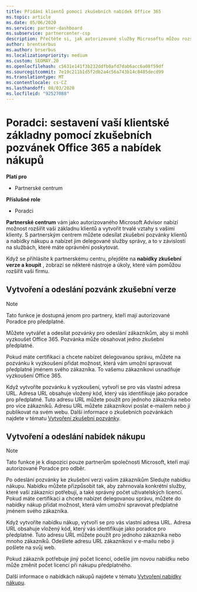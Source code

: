 ```yaml
---
title: Přidání klientů pomocí zkušebních nabídek Office 365
ms.topic: article
ms.date: 05/06/2020
ms.service: partner-dashboard
ms.subservice: partnercenter-csp
description: Přečtěte si, jak autorizované služby Microsoftu můžou rozšiřovat své odběry sady Office 365. Můžete vytvářet a odesílat pozvánky na zkušební verzi Office 365 a nabídky nákupu pro klienty.
author: brentserbus
ms.author: brserbus
ms.localizationpriority: medium
ms.custom: SEOMAY.20
ms.openlocfilehash: c5631e141f3b232ddfb0afd7dab6acc6a08f59df
ms.sourcegitcommit: 7e19c211b1d5f2db2a4c56a743b14c8485decd99
ms.translationtype: MT
ms.contentlocale: cs-CZ
ms.lasthandoff: 08/03/2020
ms.locfileid: "92527088"
---
```

# <a name="advisors-build-your-client-base-with-office-365-trial-invitations-and-purchase-offers"></a>Poradci: sestavení vaší klientské základny pomocí zkušebních pozvánek Office 365 a nabídek nákupů

**Platí pro**

- Partnerské centrum
 
**Příslušné role**

- Poradci


**Partnerské centrum** vám jako autorizovaného Microsoft Advisor nabízí možnost rozšířit vaši základnu klientů a vytvořit trvalé vztahy s vašimi klienty. S partnerským centrem můžete odesílat zkušební pozvánky klientů a nabídky nákupu a nabízet jim delegované služby správy, a to v závislosti na službách, které máte oprávnění poskytovat.

Když se přihlásíte k partnerskému centru, přejděte na **nabídky zkušební verze a koupit** , zobrazí se některé nástroje a úkoly, které vám pomůžou rozšířit vaši firmu.

## <a name="create-and-send-trial-invitations"></a>Vytvoření a odeslání pozvánk zkušební verze

> [!NOTE]
> Tato funkce je dostupná jenom pro partnery, kteří mají autorizované Poradce pro předplatné.

Můžete vytvářet a odesílat pozvánky pro odeslání zákazníkům, aby si mohli vyzkoušet Office 365. Pozvánka může obsahovat jedno zkušební předplatné.

Pokud máte certifikaci a chcete nabízet delegovanou správu, můžete na pozvánku k vyzkoušení přidat možnost, která vám umožní spravovat předplatné jménem svého zákazníka. To vašemu zákazníkovi usnadňuje vyzkoušení Office 365.

Když vytvoříte pozvánku k vyzkoušení, vytvoří se pro vás vlastní adresa URL. Adresa URL obsahuje vložený kód, který vás identifikuje jako poradce pro předplatné. Tuto adresu URL můžete použít pro jednoho zákazníka nebo pro více zákazníků. Adresu URL můžete zákazníkovi poslat e-mailem nebo ji publikovat na svém webu.
Další informace o zkušebních pozvánkách najdete v tématu [Vytvoření zkušební pozvánky](advisors-create-a-trial-invitation.md).

## <a name="create-and-send-purchase-offers"></a>Vytvoření a odeslání nabídek nákupu

> [!NOTE]
> Tato funkce je k dispozici pouze partnerům společnosti Microsoft, kteří mají autorizované Poradce pro odběr.

Po odeslání pozvánky ke zkušební verzi vašim zákazníkům Sledujte nabídku nákupu. Nabídku můžete přizpůsobit tak, aby zahrnovala konkrétní služby, které vaši zákazníci potřebují, a také správný počet uživatelských licencí. Pokud máte certifikaci a chcete nabízet delegovanou správu, můžete do nabídky nákup přidat možnost, která vám umožní spravovat předplatné jménem svého zákazníka.

Když vytvoříte nabídku nákup, vytvoří se pro vás vlastní adresa URL. Adresa URL obsahuje vložený kód, který vás identifikuje jako poradce pro předplatné. Tuto adresu URL můžete použít pro jednoho zákazníka nebo mnoho zákazníků. Odešlete adresu URL zákazníkovi v e-mailu nebo ji pošlete na svůj web.

Pokud zákazník potřebuje jiný počet licencí, odešle jim novou nabídku nebo může změnit počet licencí při nákupu předplatného.

Další informace o nabídkách nákupů najdete v tématu [Vytvoření nabídky nákupu](advisor-create-a-purchase-offer.md).

